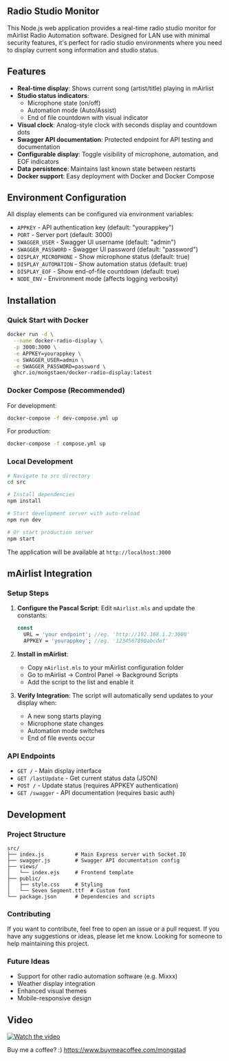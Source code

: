 ## Radio Studio Monitor

This Node.js web application provides a real-time radio studio monitor for mAirlist Radio Automation software. Designed for LAN use with minimal security features, it's perfect for radio studio environments where you need to display current song information and studio status.

## Features

- **Real-time display**: Shows current song (artist/title) playing in mAirlist
- **Studio status indicators**:
  - Microphone state (on/off)
  - Automation mode (Auto/Assist)
  - End of file countdown with visual indicator
- **Visual clock**: Analog-style clock with seconds display and countdown dots
- **Swagger API documentation**: Protected endpoint for API testing and documentation
- **Configurable display**: Toggle visibility of microphone, automation, and EOF indicators
- **Data persistence**: Maintains last known state between restarts
- **Docker support**: Easy deployment with Docker and Docker Compose

## Environment Configuration

All display elements can be configured via environment variables:

- `APPKEY` - API authentication key (default: "yourappkey")
- `PORT` - Server port (default: 3000)
- `SWAGGER_USER` - Swagger UI username (default: "admin")
- `SWAGGER_PASSWORD` - Swagger UI password (default: "password")
- `DISPLAY_MICROPHONE` - Show microphone status (default: true)
- `DISPLAY_AUTOMATION` - Show automation status (default: true)
- `DISPLAY_EOF` - Show end-of-file countdown (default: true)
- `NODE_ENV` - Environment mode (affects logging verbosity)

## Installation

### Quick Start with Docker

```bash
docker run -d \
  --name docker-radio-display \
  -p 3000:3000 \
  -e APPKEY=yourappkey \
  -e SWAGGER_USER=admin \
  -e SWAGGER_PASSWORD=password \
  ghcr.io/mongstaen/docker-radio-display:latest
```

### Docker Compose (Recommended)

For development:

```bash
docker-compose -f dev-compose.yml up
```

For production:

```bash
docker-compose -f compose.yml up
```

### Local Development

```bash
# Navigate to src directory
cd src

# Install dependencies
npm install

# Start development server with auto-reload
npm run dev

# Or start production server
npm start
```

The application will be available at `http://localhost:3000`

## mAirlist Integration

### Setup Steps

1. **Configure the Pascal Script**: Edit `mAirlist.mls` and update the constants:

   ```pascal
   const
     URL = 'your endpoint'; //eg. 'http://192.168.1.2:3000'
     APPKEY = 'yourappkey'; //eg. '1234567890abcdef'
   ```

2. **Install in mAirlist**:

   - Copy `mAirlist.mls` to your mAirlist configuration folder
   - Go to mAirlist → Control Panel → Background Scripts
   - Add the script to the list and enable it

3. **Verify Integration**: The script will automatically send updates to your display when:
   - A new song starts playing
   - Microphone state changes
   - Automation mode switches
   - End of file events occur

### API Endpoints

- `GET /` - Main display interface
- `GET /lastUpdate` - Get current status data (JSON)
- `POST /` - Update status (requires APPKEY authentication)
- `GET /swagger` - API documentation (requires basic auth)

## Development

### Project Structure

```
src/
├── index.js          # Main Express server with Socket.IO
├── swagger.js        # Swagger API documentation config
├── views/
│   └── index.ejs     # Frontend template
├── public/
│   ├── style.css     # Styling
│   └── Seven Segment.ttf  # Custom font
└── package.json      # Dependencies and scripts
```

### Contributing

If you want to contribute, feel free to open an issue or a pull request. If you have any suggestions or ideas, please let me know.
Looking for someone to help maintaining this project.

### Future Ideas

- Support for other radio automation software (e.g. Mixxx)
- Weather display integration
- Enhanced visual themes
- Mobile-responsive design

## Video

[![Watch the video](https://img.youtube.com/vi/raYs-18zn80/maxresdefault.jpg)](https://www.youtube.com/watch?v=raYs-18zn80)

Buy me a coffee? :)
https://www.buymeacoffee.com/mongstad
